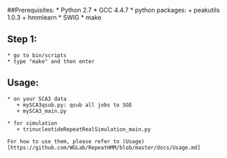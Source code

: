 
##Prerequisites:
	* Python 2.7
	* GCC 4.4.7
	* python packages:
		+ peakutils 1.0.3
		+ hmmlearn
	* SWIG
	* make

## Step 1:
	* go to bin/scripts
	* type "make" and then enter

## Usage:
	* on your SCA3 data
	   + mySCA3qsub.py: qsub all jobs to SGE
	   + mySCA3_main.py
	
	* for simulation	
	   + trinucleotideRepeatRealSimulation_main.py
		
	For how to use them, please refer to (Usage)[https://github.com/WGLab/RepeatHMM/blob/master/docs/Usage.md]
	



